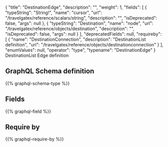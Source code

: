{
  "title": "DestinationEdge",
  "description": "",
  "weight": 1,
  "fields": [
    {
      "typeString": "String!",
      "name": "cursor",
      "url": "/travelgatex/reference/scalars/string",
      "description": "",
      "isDeprecated": false,
      "args": null
    },
    {
      "typeString": "Destination",
      "name": "node",
      "url": "/travelgatex/reference/objects/destination",
      "description": "",
      "isDeprecated": false,
      "args": null
    }
  ],
  "deprecatedFields": null,
  "requireby": [
    {
      "name": "DestinationConnection",
      "description": "DestinationList definition",
      "url": "/travelgatex/reference/objects/destinationconnection"
    }
  ],
  "enumValues": null,
  "operator": "type",
  "typename": "DestinationEdge"
}
DestinationList Edge definition
## GraphQL Schema definition

{{% graphql-schema-type %}}

## Fields

{{% graphql-field %}}

## Require by

{{% graphql-require-by %}}
